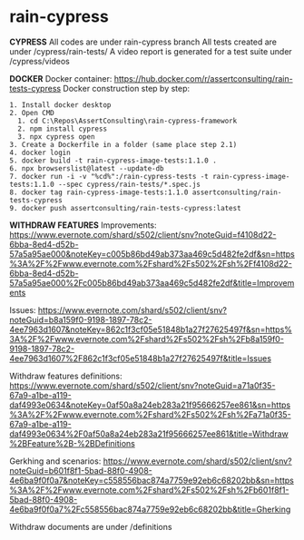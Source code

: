 # rain-cypress

**CYPRESS**
All codes are under rain-cypress branch
All tests created are under /cypress/rain-tests/
A video report is generated for a test suite under /cypress/videos

**DOCKER**
Docker container: https://hub.docker.com/r/assertconsulting/rain-tests-cypress
Docker construction step by step:

    1. Install docker desktop    
    2. Open CMD    
      1. cd C:\Repos\AssertConsulting\rain-cypress-framework
      2. npm install cypress
      3. npx cypress open
    3. Create a Dockerfile in a folder (same place step 2.1)
    4. docker login
    5. docker build -t rain-cypress-image-tests:1.1.0 .
    6. npx browserslist@latest --update-db
    7. docker run -i -v "%cd%":/rain-cypress-tests -t rain-cypress-image-tests:1.1.0 --spec cypress/rain-tests/*.spec.js
    8. docker tag rain-cypress-image-tests:1.1.0 assertconsulting/rain-tests-cypress
    9. docker push assertconsulting/rain-tests-cypress:latest

**WITHDRAW FEATURES**
Improvements:
https://www.evernote.com/shard/s502/client/snv?noteGuid=f4108d22-6bba-8ed4-d52b-57a5a95ae000&noteKey=c005b86bd49ab373aa469c5d482fe2df&sn=https%3A%2F%2Fwww.evernote.com%2Fshard%2Fs502%2Fsh%2Ff4108d22-6bba-8ed4-d52b-57a5a95ae000%2Fc005b86bd49ab373aa469c5d482fe2df&title=Improvements

Issues: 
https://www.evernote.com/shard/s502/client/snv?noteGuid=b8a159f0-9198-1897-78c2-4ee7963d1607&noteKey=862c1f3cf05e51848b1a27f27625497f&sn=https%3A%2F%2Fwww.evernote.com%2Fshard%2Fs502%2Fsh%2Fb8a159f0-9198-1897-78c2-4ee7963d1607%2F862c1f3cf05e51848b1a27f27625497f&title=Issues

Withdraw features definitions: 
https://www.evernote.com/shard/s502/client/snv?noteGuid=a71a0f35-67a9-a1be-a119-daf4993e0634&noteKey=0af50a8a24eb283a21f95666257ee861&sn=https%3A%2F%2Fwww.evernote.com%2Fshard%2Fs502%2Fsh%2Fa71a0f35-67a9-a1be-a119-daf4993e0634%2F0af50a8a24eb283a21f95666257ee861&title=Withdraw%2BFeature%2B-%2BDefinitions

Gerkhing and scenarios: 
https://www.evernote.com/shard/s502/client/snv?noteGuid=b601f8f1-5bad-88f0-4908-4e6ba9f0f0a7&noteKey=c558556bac874a7759e92eb6c68202bb&sn=https%3A%2F%2Fwww.evernote.com%2Fshard%2Fs502%2Fsh%2Fb601f8f1-5bad-88f0-4908-4e6ba9f0f0a7%2Fc558556bac874a7759e92eb6c68202bb&title=Gherking

Withdraw documents are under /definitions
